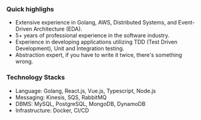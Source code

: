 ### Quick highlighs
- Extensive experience in Golang, AWS, Distributed Systems, and Event-Driven Architecture (EDA).
- 5+ years of professional experience in the software industry.
- Experience in developing applications utilizing TDD (Test Driven Development), Unit and Integration testing.
- Abstraction expert, if you have to write it twice, there's something wrong.

### Technology Stacks
- Language: Golang, React.js, Vue.js, Typescript, Node.js
- Messaging: Kinesis, SQS, RabbitMQ
- DBMS: MySQL, PostgreSQL, MongoDB, DynamoDB
- Infrastructure: Docker, CI/CD
